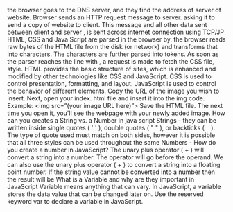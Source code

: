 the browser goes to the DNS server, and they find the address of server of website. Browser sends an HTTP request message to server. asking it to send a copy of website to client. This message and all other data sent between client and server , is sent across internet connection using TCP/JP
HTML, CSS and Java Script are parsed in the browser by.  the browser reads raw bytes of the HTML file from the disk (or network) and transforms that into characters. The characters are further parsed into tokens. As soon as the parser reaches the line with <link rel="stylesheet" href="style. css"> , a request is made to fetch the CSS file, style.  HTML provides the basic structure of sites, which is enhanced and modified by other technologies like CSS and JavaScript. CSS is used to control presentation, formatting, and layout. JavaScript is used to control the behavior of different elements.
Copy the URL of the image you wish to insert.
Next, open your index. html file and insert it into the img code. Example: <img src=”(your image URL here)”>
Save the HTML file. The next time you open it, you'll see the webpage with your newly added image.
How can you creates a String vs. a Number in java script
 Strings - they can be written inside single quotes ( ' ' ), double quotes ( " " ), or backticks ( ` ` ). The type of quote used must match on both sides, however it is possible that all three styles can be used throughout the same
 Numbers - How do you create a number in JavaScript?
The unary plus operator ( + ) will convert a string into a number. The operator will go before the operand. We can also use the unary plus operator ( + ) to convert a string into a floating point number. If the string value cannot be converted into a number then the result will be
What is a Variable and why are they important in JavaScript
Variable means anything that can vary. In JavaScript, a variable stores the data value that can be changed later on. Use the reserved keyword var to declare a variable in JavaScript.